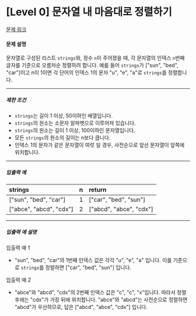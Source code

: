 # [Level 0] 문자열 내 마음대로 정렬하기

[문제 링크](https://school.programmers.co.kr/learn/courses/30/lessons/12915)

#### 문제 설명

문자열로 구성된 리스트 ```strings```와, 정수 ```n```이 주어졌을 때, 각 문자열의 인덱스 ```n```번째 글자를 기준으로 오름차순 정렬하려 합니다. 예를 들어 ```strings```가 ["sun", "bed", "car"]이고 n이 1이면 각 단어의 인덱스 1의 문자 "u", "e", "a"로 ```strings```를 정렬합니다.

---

##### 제한 조건

- ```strings```는 길이 1 이상, 50이하인 배열입니다.
- ```strings```의 원소는 소문자 알파벳으로 이루어져 있습니다.
- ```strings```의 원소는 길이 1 이상, 100이하인 문자열입니다.
- 모든 ```strings```의 원소의 길이는 n보다 큽니다.
- 인덱스 1의 문자가 같은 문자열이 여럿 일 경우, 사전순으로 앞선 문자열이 앞쪽에 위치합니다.

---

##### 입출력 예

|strings|n|return|
|:---|:---|:---|
|["sun", "bed", "car"]|1|["car", "bed", "sun"]|
|["abce", "abcd", "cdx"]|2|["abcd", "abce", "cdx"]|

---

##### 입출력 예 설명

입출력 예 1

- "sun", "bed", "car"의 1번째 인덱스 값은 각각 "u", "e", "a" 입니다. 이를 기준으로 ```strings```를 정렬하면 ["car", "bed", "sun"] 입니다.

입출력 예 2

- "abce"와 "abcd", "cdx"의 2번째 인덱스 값은 "c", "c", "x"입니다. 따라서 정렬 후에는 "cdx"가 가장 뒤에 위치합니다. "abce"와 "abcd"는 사전순으로 정렬하면 "abcd"가 우선하므로, 답은 ["abcd", "abce", "cdx"] 입니다.
